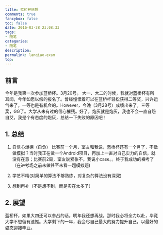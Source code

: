 ```yaml
---
title: 蓝桥杯感想
comments: true
fancybox: false
toc: false
date: 2016-03-28 23:08:33
tags:
- 随笔
categories:
- 随笔
description:
permalink: lanqiao-exam
top:
---
```

<h2 id="intro">前言</h2>今年是我第一次参加蓝桥杯。3月20号。
<!--more-->
大一、大二的时候，我就对蓝桥杯有所耳闻，今年如愿以偿的报名了。曾经憧憬着可以在蓝桥杯轻松获得二等奖，兴许运气来了，一等也是有机会的。However，今晚（3月28号）成绩出来了，三等奖，GG了。大学从未有过的信心摧残。好了，炮灰就是炮灰，我也不会一直自怨自艾，我是个有态度的炮灰，总结一下失败的原因吧！

## 1. 总结

1. 自信心爆棚（自负）
比赛前一个月，室友和我说，蓝桥杯还有一个月了，不做做模拟？当时我正在做一个Android项目，再加上一直对自己实力的自信，就没有在意；比赛前2周，室友说紧张不，我说小case。。终于我成功的裸考了（在进考场之前未做甚至未看一题模拟题)

1. 学艺不精(对简单的算法不够熟练，对复杂的算法没有深究)
1. 想到再补（不是想不到，而是实在太多了）

## 2. 展望

蓝桥杯，如果大四还可以参战的话，明年我还想再战，那时我必将全力以赴，毕竟大学不想留有遗憾。大学剩下的一年，我会尽自己最大的努力提升自己，以最好的姿态迎接毕业。